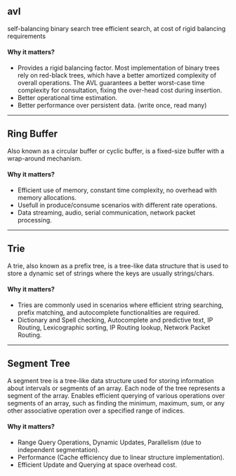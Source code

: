 ## avl

self-balancing binary search tree
efficient search, at cost of rigid balancing requirements

#### Why it matters?
 * Provides a rigid balancing factor. Most implementation
 of binary trees rely on red-black trees, which have a better
 amortized complexity of overall operations. 
 The AVL guarantees a better worst-case time complexity for
 consultation, fixing the over-head cost during insertion.
 * Better operational time estimation.
 * Better performance over persistent data. (write once, read many)

--- 
## Ring Buffer

Also known as a circular buffer or cyclic buffer, 
is a fixed-size buffer with a wrap-around mechanism.

#### Why it matters?
 * Efficient use of memory, constant time complexity, no overhead
 with memory allocations.
 * Usefull in produce/consume scenarios with different rate
 operations.
 * Data streaming, audio, serial communication, network packet
 processing.

---
## Trie

A trie, also known as a prefix tree, is a tree-like data structure
that is used to store a dynamic set of strings where the keys are usually strings/chars. 

#### Why it matters?
 * Tries are commonly used in scenarios where efficient string searching,
 prefix matching, and autocomplete functionalities are required.
 * Dictionary and Spell checking, Autocomplete and predictive text,
 IP Routing, Lexicographic sorting, IP Routing lookup, Network Packet
 Routing.

---
## Segment Tree

A segment tree is a tree-like data structure used for storing information 
about intervals or segments of an array. 
Each node of the tree represents a segment of the array.
Enables efficient querying of various operations over segments of an array,
such as finding the minimum, maximum, sum, or any other associative operation
over a specified range of indices.

#### Why it matters?
 * Range Query Operations, Dynamic Updates, Parallelism (due to independent segmentation).
 * Performance (Cache efficiency due to linear structure implementation).
 * Efficient Update and Querying at space overhead cost. 
